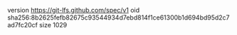 version https://git-lfs.github.com/spec/v1
oid sha256:8b2625fefb82675c93544934d7ebd814f1ce61300b1d694bd95d2c7ad7fc20cf
size 1029
